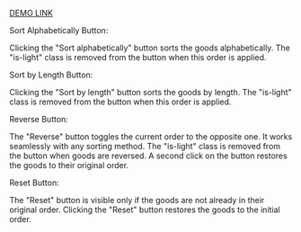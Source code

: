 [DEMO LINK](https://nazarbaraban.github.io/react_list-of-goods-js/)


Sort Alphabetically Button:

Clicking the "Sort alphabetically" button sorts the goods alphabetically.
The "is-light" class is removed from the button when this order is applied.

Sort by Length Button:

Clicking the "Sort by length" button sorts the goods by length.
The "is-light" class is removed from the button when this order is applied.

Reverse Button:

The "Reverse" button toggles the current order to the opposite one.
It works seamlessly with any sorting method.
The "is-light" class is removed from the button when goods are reversed.
A second click on the button restores the goods to their original order.

Reset Button:

The "Reset" button is visible only if the goods are not already in their original order.
Clicking the "Reset" button restores the goods to the initial order.
